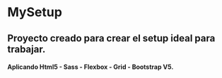 # MySetup
## Proyecto creado para crear el setup ideal para trabajar.
#### Aplicando Html5 - Sass - Flexbox - Grid - Bootstrap V5.

